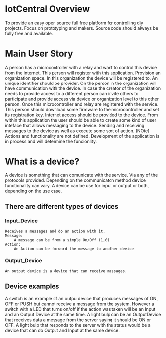 # IotCentral Overview
<p>To provide an easy open source full free platform for controlling diy projects. Focus on prototyping and makers. Source code should always be fully free and available.</p>

# Main User Story
<p> A person has a microcontroller with a relay and want to control this device from the internet.
This person will register with this application. Provision an organization space. In this organization the device will be registered to. An unique identifier should be provider. On the person in the organization will have communication with the device. In case the creator of the organization needs to provide access to a different person can invite others to participate and provide access via device or organization level to this other person.
Once this microcontroller and relay are registered with the service. This person should download some firmware to the microcontroller and set its registration key. 
Internet access should be provided to the device.
From within this application the user should be able to create some kind of user inteface that allows messaging to the device. Sending and receiving messages to the device as well as execute some sort of action.
(NOte) Actions and functionality are not defined. Development of the application is in process and will determine the funcionlity.</p>

# What is a device?
<p>A device is something that can comunicate with the service. Via any of the protocols provided. Depending on the communicaton method device functionality can vary.
A device can be use for input or output or both, depending on the use case.</p>

## There are different types of devices
### Input_Device
    Receives a messages and do an action with it.
    Message:
        A message can be from a simple On/Off (1,0)
    Action:
        An Action can be forward the message to another device
### Output_Device
    An output device is a device that can receive messages.

## Device examples
<p>    A switch is an example of an outpu device that produces messages of ON, OFF or PUSH but cannot receive a message from the system.
    However a switch with a LED that turns on/off if the action was taken will be an Input and an Output Device at the same time.
    A light bulp can be an OutputDevice that receives data a message from the server saying it should be ON or OFF. A light bulp that responds to the server with the status would be a device that can do Output and Input at the same device.</p>
